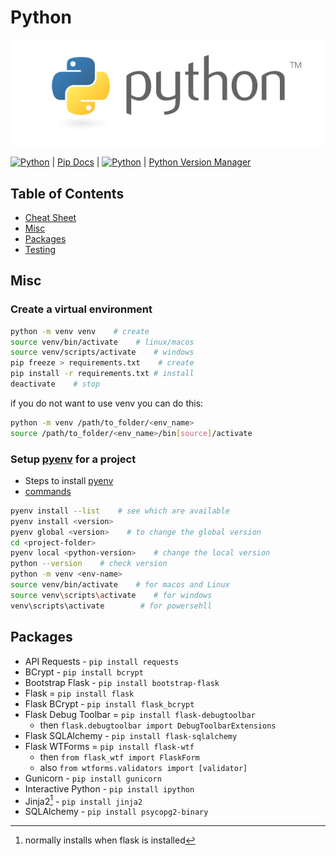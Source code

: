 # Python

[![python-logo](../../../assets/images/python-logo.png)](https://www.python.org/)

[![Python](https://img.shields.io/badge/Docs-python-3670A0?style=flat&logo=python&logoColor=ffdd54)](https://docs.python.org/3/) |
[Pip Docs](https://pip.pypa.io/en/stable/) |
[![Python](https://img.shields.io/badge/pypi-3775A9?style=flat&logo=pypi&logoColor=ffdd54)](https://pypi.org/) |
[Python Version Manager](https://github.com/pyenv/pyenv)

## Table of Contents

- [Cheat Sheet](../../../cheatsheets/python.cheat-sheet.md)
- [Misc](#misc)
- [Packages](#packages)
- [Testing](./python.testing.md)

## Misc

### Create a virtual environment

```bash
python -m venv venv    # create
source venv/bin/activate    # linux/macos
source venv/scripts/activate    # windows
pip freeze > requirements.txt    # create
pip install -r requirements.txt # install
deactivate    # stop
```

if you do not want to use venv you can do this:

```bash
python -m venv /path/to_folder/<env_name>
source /path/to_folder/<env_name>/bin[source]/activate
```

### Setup [pyenv](https://github.com/pyenv/pyenv) for a project

- Steps to install [pyenv](https://github.com/pyenv/pyenv)
- [commands](https://github.com/pyenv/pyenv/blob/master/COMMANDS.md)

```bash
pyenv install --list    # see which are available
pyenv install <version>
pyenv global <version>    # to change the global version
cd <project-folder>
pyenv local <python-version>    # change the local version
python --version    # check version
python -m venv <env-name>
source venv/bin/activate    # for macos and Linux
source venv\scripts\activate    # for windows
venv\scripts\activate        # for powersehll
```

## Packages

- API Requests - `pip install requests`
- BCrypt - `pip install bcrypt`
- Bootstrap Flask - `pip install bootstrap-flask`
- Flask = `pip install flask`
- Flask BCrypt - `pip install flask_bcrypt`
- Flask Debug Toolbar = `pip install flask-debugtoolbar`
  - then `flask.debugtoolbar import DebugToolbarExtensions`
- Flask SQLAlchemy - `pip install flask-sqlalchemy`
- Flask WTForms = `pip install flask-wtf`
  - then `from flask_wtf import FlaskForm`
  - also `from wtforms.validators import [validator]`
- Gunicorn - `pip install gunicorn`
- Interactive Python - `pip install ipython`
- Jinja2[^1] - `pip install jinja2`
- SQLAlchemy - `pip install psycopg2-binary`

[^1]: normally installs when flask is installed
